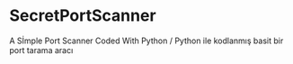 # SecretPortScanner
A Sİmple Port Scanner Coded With Python / Python ile kodlanmış basit bir port tarama aracı
